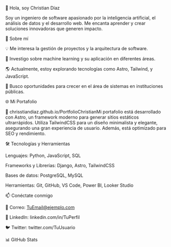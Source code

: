 👋 Hola, soy Christian Díaz

Soy un ingeniero de software apasionado por la inteligencia artificial, el análisis de datos y el desarrollo web. Me encanta aprender y crear soluciones innovadoras que generen impacto.

🚀 Sobre mí

💡 Me interesa la gestión de proyectos y la arquitectura de software.

🤖 Investigo sobre machine learning y su aplicación en diferentes áreas.

🌎 Actualmente, estoy explorando tecnologías como Astro, Tailwind, y JavaScript.

🎯 Busco oportunidades para crecer en el área de sistemas en instituciones públicas.

🌐 Mi Portafolio

🔗 chrisstiandiaz.github.io/PortfolioChristianMi portafolio está desarrollado con Astro, un framework moderno para generar sitios estáticos ultrarrápidos. Utiliza TailwindCSS para un diseño minimalista y elegante, asegurando una gran experiencia de usuario. Además, está optimizado para SEO y rendimiento.

🛠️ Tecnologías y Herramientas

Lenguajes: Python, JavaScript, SQL

Frameworks y Librerías: Django, Astro, TailwindCSS

Bases de datos: PostgreSQL, MySQL

Herramientas: Git, GitHub, VS Code, Power BI, Looker Studio

📫 Conéctate conmigo

📧 Correo: TuEmail@ejemplo.com

💼 LinkedIn: linkedin.com/in/TuPerfil

🐦 Twitter: twitter.com/TuUsuario

📊 GitHub Stats
